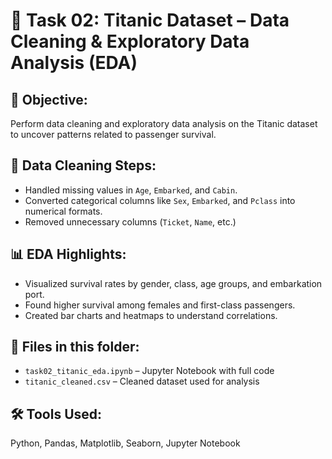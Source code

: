 # 🚢 Task 02: Titanic Dataset – Data Cleaning & Exploratory Data Analysis (EDA)

## 📌 Objective:
Perform data cleaning and exploratory data analysis on the Titanic dataset to uncover patterns related to passenger survival.

## 🧹 Data Cleaning Steps:
- Handled missing values in `Age`, `Embarked`, and `Cabin`.
- Converted categorical columns like `Sex`, `Embarked`, and `Pclass` into numerical formats.
- Removed unnecessary columns (`Ticket`, `Name`, etc.)

## 📊 EDA Highlights:
- Visualized survival rates by gender, class, age groups, and embarkation port.
- Found higher survival among females and first-class passengers.
- Created bar charts and heatmaps to understand correlations.

## 📂 Files in this folder:
- `task02_titanic_eda.ipynb` – Jupyter Notebook with full code
- `titanic_cleaned.csv` – Cleaned dataset used for analysis

## 🛠️ Tools Used:
Python, Pandas, Matplotlib, Seaborn, Jupyter Notebook
